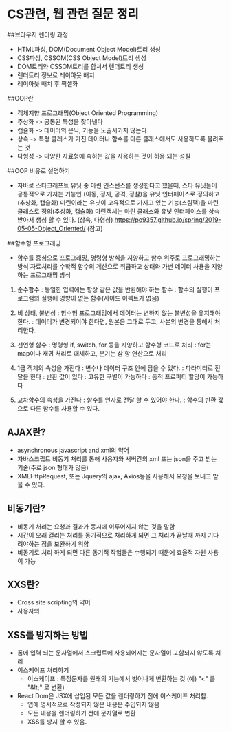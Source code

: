 # CS관련, 웹 관련 질문 정리

##브라우저 렌더링 과정
  * HTML파싱, DOM(Document Object Model)트리 생성
  * CSS파싱, CSSOM(CSS Object Model)트리 생성
  * DOM트리와 CSSOM트리를 합쳐서 렌더트리 생성
  * 렌더트리 정보로 레이아웃 배치
  * 레이아웃 배치 후 픽셀화

##OOP란
  * 객체지향 프로그래밍(Object Oriented Programming)
  * 추상화 -> 공통된 특성을 찾아낸다
  * 캡슐화 -> 데이터의 은닉, 기능을 노출시키지 않는다
  * 상속 -> 특정 클래스가 가진 데이터나 함수를 다른 클래스에서도 사용하도록 물려주는 것
  * 다형성 -> 다양한 자료형에 속하는 값을 사용하는 것이 허용 되는 성질

##OOP 비유로 설명하기
  * 자바로 스타크래프트 유닛 중 마린 인스턴스를 생성한다고 했을때,
    스타 유닛들이 공통적으로 가지는 기능인 (이동, 정지, 공격, 정찰)을 유닛 인터페이스로 정의하고(추상화, 캡슐화)
    마린이라는 유닛이 고유적으로 가지고 있는 기능(스팀팩)을 마린 클래스로 정의(추상화, 캡슐화)
    마린객체는 마린 클래스와 유닛 인터페이스를 상속받아서 생성 할 수 있다. (상속, 다형성)
    https://po9357.github.io/spring/2019-05-05-Object_Oriented/ (참고)
 

##함수형 프로그래밍
  * 함수를 중심으로 프로그래밍, 명령형 방식을 지양하고 함수 위주로 프로그래밍하는 방식
    자료처리를 수학적 함수의 계산으로 취급하고 상태와 가변 데이터 사용을 지양하는 프로그래밍 방식
    
  1. 순수함수 
      : 동일한 입력에는 항상 같은 값을 반환해야 하는 함수
      : 함수의 실행이 프로그램의 실행에 영향이 없는 함수(사이드 이펙트가 없음)

  1. 비 상태, 불변성
      : 함수형 프로그래밍에서 데이터는 변하지 않는 불변성을 유지해야 한다.
      : 데이터가 변경되어야 한다면, 원본은 그대로 두고, 사본의 변경을 통해서 처리한다.
  
  1. 선언형 함수
      : 명령형 if, switch, for 등을 지양하고 함수형 코드로 처리
      : for는 map이나 재귀 처리로 대체하고, 분기는 삼 항 연산으로 처리
  
  1. 1급 객체의 속성을 가진다
      : 변수나 데이터 구조 안에 담을 수 있다.
      : 파라미터로 전달을 한다
      : 반환 값이 있다
      : 고유한 구별이 가능하다
      : 동적 프로퍼티 할당이 가능하다
  
  1. 고차함수의 속성을 가진다
      : 함수를 인자로 전달 할 수 있어야 한다.
      : 함수의 반환 값으로 다른 함수를 사용할 수 있다.

## AJAX란?
 * asynchronous javascript and xml의 약어
 * 자바스크립트 비동기 처리를 통해 사용자와 서버간의 xml 또는 json을 주고 받는 기술(주로 json 형태가 많음)
 * XMLHttpRequest, 또는 Jquery의 ajax, Axios등을 사용해서 요청을 보내고 받을 수 있다.
 
## 비동기란?
 * 비동기 처리는 요청과 결과가 동시에 이루어지지 않는 것을 말함
 * 시간이 오래 걸리는 처리를 동기적으로 처리하게 되면 그 처리가 끝날때 까지 기다려야하는 점을 보완하기 위함
 * 비동기로 처리 하게 되면 다른 동기적 작업들은 수행되기 때문에 효율적 자원 사용이 가능

## XXS란?
 * Cross site scripting의 약어
 * 사용자의

## XSS를 방지하는 방법
 * 폼에 입력 되는 문자열에서 스크립트에 사용되어지는 문자열이 포함되지 않도록 처리
 * 이스케이프 처리하기
   - 이스케이프 : 특정문자를 원래의 기능에서 벗어나게 변환하는 것 (예) "<" 를 "&#38;lt&#59;" 로 변환)
 * React Dom은 JSX에 삽입된 모든 값을 렌더링하기 전에 이스케이프 처리함.
   - 앱에 명시적으로 작성되지 않은 내용은 주입되지 않음
   - 모든 내용을 렌더링하기 전에 문자열로 변환
   - XSS를 방지 할 수 있음.

##
